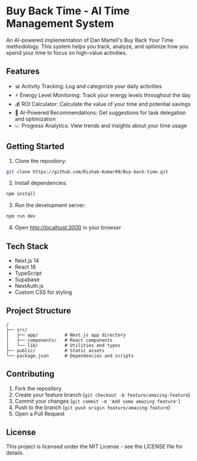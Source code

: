 # Buy Back Time - AI Time Management System

An AI-powered implementation of Dan Martell's Buy Back Your Time methodology. This system helps you track, analyze, and optimize how you spend your time to focus on high-value activities.

## Features

- 📊 Activity Tracking: Log and categorize your daily activities
- ⚡ Energy Level Monitoring: Track your energy levels throughout the day
- 💰 ROI Calculator: Calculate the value of your time and potential savings
- 🤖 AI-Powered Recommendations: Get suggestions for task delegation and optimization
- 📈 Progress Analytics: View trends and insights about your time usage

## Getting Started

1. Clone the repository:
```bash
git clone https://github.com/Rishab-Kumar09/Buy-back-time.git
```

2. Install dependencies:
```bash
npm install
```

3. Run the development server:
```bash
npm run dev
```

4. Open [http://localhost:3000](http://localhost:3000) in your browser

## Tech Stack

- Next.js 14
- React 18
- TypeScript
- Supabase
- NextAuth.js
- Custom CSS for styling

## Project Structure

```
/
├── src/
│   ├── app/          # Next.js app directory
│   ├── components/   # React components
│   └── lib/          # Utilities and types
├── public/           # Static assets
└── package.json      # Dependencies and scripts
```

## Contributing

1. Fork the repository
2. Create your feature branch (`git checkout -b feature/amazing-feature`)
3. Commit your changes (`git commit -m 'Add some amazing feature'`)
4. Push to the branch (`git push origin feature/amazing-feature`)
5. Open a Pull Request

## License

This project is licensed under the MIT License - see the LICENSE file for details. 